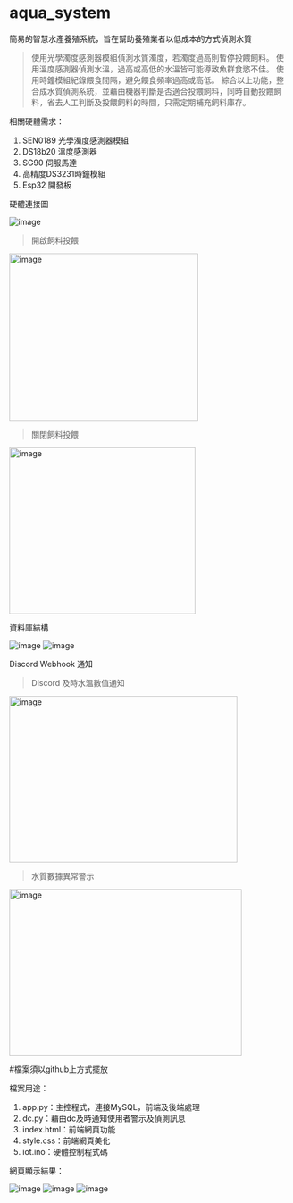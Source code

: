 # aqua_system
簡易的智慧水產養殖系統，旨在幫助養殖業者以低成本的方式偵測水質
>使用光學濁度感測器模組偵測水質濁度，若濁度過高則暫停投餵飼料。
>使用溫度感測器偵測水溫，過高或高低的水溫皆可能導致魚群食慾不佳。
>使用時鐘模組紀錄餵食間隔，避免餵食頻率過高或高低。
>綜合以上功能，整合成水質偵測系統，並藉由機器判斷是否適合投餵飼料，同時自動投餵飼料，省去人工判斷及投餵飼料的時間，只需定期補充飼料庫存。

相關硬體需求：
1. SEN0189 光學濁度感測器模組
2. DS18b20 溫度感測器
3. SG90 伺服馬達
4. 高精度DS3231時鐘模組
5. Esp32 開發板

硬體連接圖

![image](https://github.com/user-attachments/assets/6550de4a-3cd5-490f-b82c-6c9847355d7b)

>開啟飼料投餵
<img width="338" height="300" alt="image" src="https://github.com/user-attachments/assets/23f424a8-5567-4930-9a65-c59449eaee5c" />

>關閉飼料投餵
<img width="333" height="298" alt="image" src="https://github.com/user-attachments/assets/e2711642-a609-4b7b-bd15-9c1b4b669504" />

資料庫結構

![image](https://github.com/user-attachments/assets/6a99f08a-5842-4ac6-8e66-950db6fc8a16)
![image](https://github.com/user-attachments/assets/fc279486-7c38-4b7c-b6bf-efacd04e2dc0)

Discord Webhook 通知

>Discord 及時水溫數值通知
<img width="408" height="298" alt="image" src="https://github.com/user-attachments/assets/655d88df-260b-4c11-895e-f51bdc92d082" />

>水質數據異常警示
<img width="416" height="298" alt="image" src="https://github.com/user-attachments/assets/d3e0463a-0fd8-442c-a68b-2499a2e7b3ee" />



#檔案須以github上方式擺放


檔案用途：
1. app.py：主控程式，連接MySQL，前端及後端處理
2. dc.py：藉由dc及時通知使用者警示及偵測訊息
3. index.html：前端網頁功能
4. style.css：前端網頁美化
5. iot.ino：硬體控制程式碼


網頁顯示結果：

![image](https://github.com/user-attachments/assets/68687269-7686-49f1-af1c-7cee6c7d8cf2)
![image](https://github.com/user-attachments/assets/45636ce9-2d2a-450a-9758-ab61a43efc7b)
![image](https://github.com/user-attachments/assets/286ac83e-ffbb-416a-b955-480e2bbadd75)










